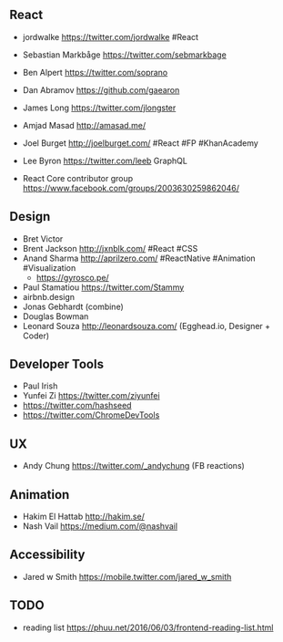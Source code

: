 ## React
- jordwalke https://twitter.com/jordwalke #React
- Sebastian Markbåge  https://twitter.com/sebmarkbage
- Ben Alpert https://twitter.com/soprano
- Dan Abramov https://github.com/gaearon
- James Long https://twitter.com/jlongster
- Amjad Masad http://amasad.me/
- Joel Burget http://joelburget.com/ #React #FP #KhanAcademy

- Lee Byron https://twitter.com/leeb GraphQL

- React Core contributor group https://www.facebook.com/groups/2003630259862046/

## Design
- Bret Victor
- Brent Jackson http://jxnblk.com/ #React #CSS
- Anand Sharma http://aprilzero.com/ #ReactNative #Animation #Visualization
  - https://gyrosco.pe/
- Paul Stamatiou https://twitter.com/Stammy
- airbnb.design
- Jonas Gebhardt (combine)
- Douglas Bowman
- Leonard Souza http://leonardsouza.com/ (Egghead.io, Designer + Coder)

## Developer Tools
- Paul Irish
- Yunfei Zi https://twitter.com/ziyunfei
- https://twitter.com/hashseed
- https://twitter.com/ChromeDevTools

## UX
- Andy Chung https://twitter.com/_andychung (FB reactions)

## Animation
- Hakim El Hattab http://hakim.se/
- Nash Vail https://medium.com/@nashvail

## Accessibility
- Jared w Smith https://mobile.twitter.com/jared_w_smith


## TODO
- reading list https://phuu.net/2016/06/03/frontend-reading-list.html
